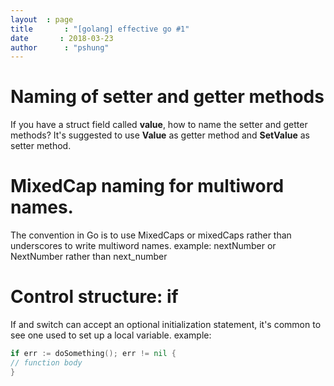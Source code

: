 ```yaml
---
layout	: page
title		: "[golang] effective go #1"
date       : 2018-03-23
author      : "pshung"
---
```


# Naming of setter and getter methods
If you have a struct field called **value**, how to name the setter and getter methods?
It's suggested to use **Value** as getter method and **SetValue** as setter method.

# MixedCap naming for multiword names.
The convention in Go is to use MixedCaps or mixedCaps rather than underscores
to write multiword names.
example: nextNumber or NextNumber rather than next_number

# Control structure: if
If and switch can accept an optional initialization statement, it's common to
see one used to set up a local variable.
example:
```go
if err := doSomething(); err != nil {
// function body
}
```




